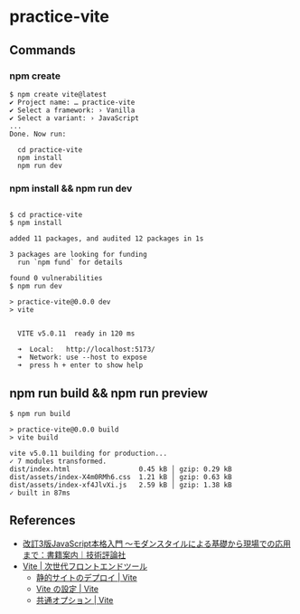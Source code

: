# practice-vite

## Commands

### npm create

```shell
$ npm create vite@latest
✔ Project name: … practice-vite
✔ Select a framework: › Vanilla
✔ Select a variant: › JavaScript
...
Done. Now run:

  cd practice-vite
  npm install
  npm run dev
```

### npm install && npm run dev

```shell

$ cd practice-vite
$ npm install

added 11 packages, and audited 12 packages in 1s

3 packages are looking for funding
  run `npm fund` for details

found 0 vulnerabilities
$ npm run dev

> practice-vite@0.0.0 dev
> vite


  VITE v5.0.11  ready in 120 ms

  ➜  Local:   http://localhost:5173/
  ➜  Network: use --host to expose
  ➜  press h + enter to show help
```

## npm run build && npm run preview

```shell
$ npm run build

> practice-vite@0.0.0 build
> vite build

vite v5.0.11 building for production...
✓ 7 modules transformed.
dist/index.html                 0.45 kB │ gzip: 0.29 kB
dist/assets/index-X4m0RMh6.css  1.21 kB │ gzip: 0.63 kB
dist/assets/index-xf4JlvXi.js   2.59 kB │ gzip: 1.38 kB
✓ built in 87ms
```

## References

- [改訂3版JavaScript本格入門 ～モダンスタイルによる基礎から現場での応用まで：書籍案内｜技術評論社](https://gihyo.jp/book/2023/978-4-297-13288-0)
- [Vite | 次世代フロントエンドツール](https://ja.vitejs.dev/)
    - [静的サイトのデプロイ | Vite](https://ja.vitejs.dev/guide/static-deploy.html)
    - [Vite の設定 | Vite](https://ja.vitejs.dev/config/)
    - [共通オプション | Vite](https://ja.vitejs.dev/config/shared-options.html)
